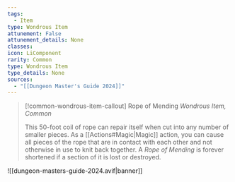 ```yaml
---
tags:
  - Item
type: Wondrous Item
attunement: False
attunement_details: None
classes:
icon: LiComponent
rarity: Common
type: Wondrous Item
type_details: None
sources: 
  - "[[Dungeon Master's Guide 2024]]"
---
```

>[!common-wondrous-item-callout] Rope of Mending
>_Wondrous Item, Common_
>
>This 50-foot coil of rope can repair itself when cut into any number of smaller pieces. As a [[Actions#Magic\|Magic]] action, you can cause all pieces of the rope that are in contact with each other and not otherwise in use to knit back together. A _Rope of Mending_ is forever shortened if a section of it is lost or destroyed.
>


![[dungeon-masters-guide-2024.avif|banner]]